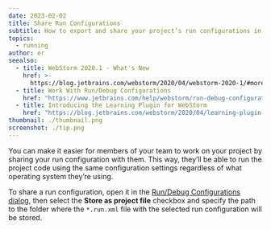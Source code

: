 ```yaml
---
date: 2023-02-02
title: Share Run Configurations
subtitle: How to export and share your project’s run configurations in WebStorm.
topics:
  - running
author: er
seealso:
  - title: WebStorm 2020.1 - What's New
    href: >-
      https://blog.jetbrains.com/webstorm/2020/04/webstorm-2020-1/#more-flexible-run-configuration-sharing
  - title: Work With Run/Debug Configurations
    href: "https://www.jetbrains.com/help/webstorm/run-debug-configuration.html"
  - title: Introducing the Learning Plugin for WebStorm
    href: "https://blog.jetbrains.com/webstorm/2020/04/learning-plugin-for-webstorm/"
thumbnail: ./thumbnail.png
screenshot: ./tip.png
---
```


You can make it easier for members of your team to work on your project by sharing your run configuration with them. This way, they’ll be able to run the project code using the same configuration settings regardless of what operating system they’re using.

To share a run configuration, open it in the [Run/Debug Configurations dialog](https://www.jetbrains.com/help/webstorm/run-debug-configurations-dialog.html), then select the **Store as project file** checkbox and specify the path to the folder where the `*.run.xml` file with the selected run configuration will be stored.
